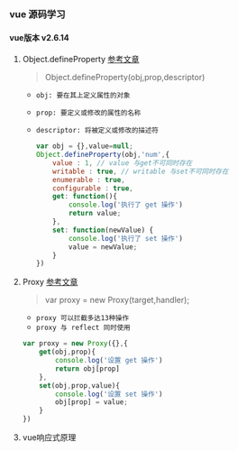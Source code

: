 ### vue 源码学习
#### vue版本 **v2.6.14**
1. Object.defineProperty
   [参考文章](https://juejin.cn/post/6844903710410162183)
   > Object.defineProperty(obj,prop,descriptor)

    * `obj: 要在其上定义属性的对象`
    * `prop: 要定义或修改的属性的名称`
    *  `descriptor: 将被定义或修改的描述符`
  
        ```javascript
        var obj = {},value=null;
        Object.defineProperty(obj,'num',{
            value : 1, // value 与get不可同时存在
            writable : true, // writable 与set不可同时存在
            enumerable : true,
            configurable : true,
            get: function(){
                console.log('执行了 get 操作')
                return value;
            },
            set: function(newValue) {
                console.log('执行了 set 操作')
                value = newValue;
            } 
        })
        ```
2. Proxy
   [参考文章](https://juejin.cn/post/6844904090116292616)
   > var proxy = new Proxy(target,handler);

   * `proxy 可以拦截多达13种操作`
   * `proxy 与 reflect 同时使用`

   ```javascript
   var proxy = new Proxy({},{
       get(obj,prop){
           console.log('设置 get 操作')
           return obj[prop]
       },
       set(obj,prop,value){
           console.log('设置 set 操作')
           obj[prop] = value;
       }
   })
   ```
  3. vue响应式原理
  